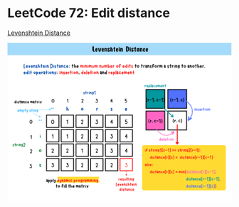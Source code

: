 # LeetCode 72: Edit distance
[Levenshtein Distance](https://yuminlee2.medium.com/levenshtein-distance-1080038a4d9)

![Levenshtein Distance-summary-card](https://github.com/ClaireLee22/Leetcode/blob/main/LeetCode%2072-Edit%20Distancen/images/Levenshtein%20Distance.png)
